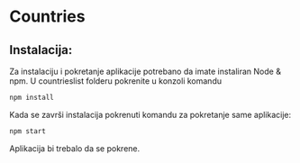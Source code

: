 # Countries



## Instalacija:

Za instalaciju i pokretanje aplikacije potrebano da imate instaliran Node & npm.
U countrieslist folderu pokrenite u konzoli komandu

```bash
npm install 
```
Kada se završi instalacija pokrenuti komandu za pokretanje same aplikacije:

```bash
npm start
```

Aplikacija bi trebalo da se pokrene.
